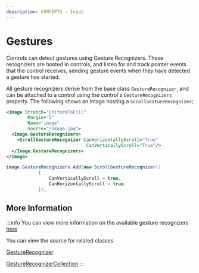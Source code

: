 ```yaml
---
description: CONCEPTS - Input
---
```


# Gestures

Controls can detect gestures using Gesture Recognizers. These recognizers are hosted in controls, and listen for and track pointer events that the control receives, sending gesture events when they have detected a gesture has started.

All gesture recognizers derive from the base class `GestureRecognizer`, and can be attached to a control using the control's `GestureRecognizers` property. The following shows an Image hosting a `ScrollGestureRecognizer`;

```xml
<Image Stretch="UniformToFill"
        Margin="5"
        Name="image"
        Source="/image.jpg">
  <Image.GestureRecognizers>
    <ScrollGestureRecognizer CanHorizontallyScroll="True"
                              CanVerticallyScroll="True"/>
  </Image.GestureRecognizers>
</Image>
```


```csharp title='C#'
image.GestureRecognizers.Add(new ScrollGestureRecognizer()
            {
                CanVerticallyScroll = true,
                CanHorizontallyScroll = true,
            });
```

## More Information

:::info
You can view more information on the available gesture recognizers [here](../../reference/gestures)

You can view the source for related classes

[GestureRecognizer](https://github.com/AvaloniaUI/Avalonia/blob/master/src/Avalonia.Base/Input/GestureRecognizers/GestureRecognizer.cs)

[GestureRecognizerCollection](https://github.com/AvaloniaUI/Avalonia/blob/master/src/Avalonia.Base/Input/GestureRecognizers/GestureRecognizerCollection.cs)
:::